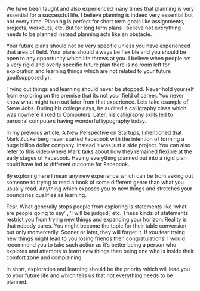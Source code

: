 We have been taught and also experienced many times that planning is very essential for a successful life. I believe planning is indeed very essential but not every time. Planning is perfect for short term goals like assignments, projects, workouts, etc. But for long term plans I believe not everything needs to be planned instead planning acts like an obstacle.

Your future plans should not be very specific unless you have experienced that area of field. Your plans should always be flexible and you should be open to any opportunity which life throws at you. I believe when people set a very rigid and overly specific future plan there is no room left for exploration and learning things which are not related to your future goal(supposedly).

Trying out things and learning should never be stopped. Never hold yourself from exploring on the premise that its not your field of career. You never know what might turn out later from that experience. Lets take example of Steve Jobs. During his college days, he audited a calligraphy class which was nowhere linked to Computers. Later, his calligraphy skills led to personal computers having wonderful typography today.

In my previous article, A New Perspective on Startups, I mentioned that Mark Zuckerberg never started Facebook with the intention of forming a huge billion dollar company. Instead it was just a side project. You can also refer to this video where Mark talks about how they remained flexible at the early stages of Facebook. Having everything planned out into a rigid plan could have led to different outcome for Facebook.

By exploring here I mean any new experience which can be from asking out someone to trying to read a book of some different genre than what you usually read. Anything which exposes you to new things and stretches your boundaries qualifies as learning.

Fear. What generally stops people from exploring is statements like ‘what are people going to say’ , ‘I will be judged’, etc. These kinds of statements restrict you from trying new things and expanding your horizon. Reality is that nobody cares. You might become the topic for their table conversion but only momentarily. Sooner or later, they will forget it. If you fear trying new things might lead to you losing friends then congratulations! I would recommend you to take such action as it’s better being a person who explores and attempts to learn new things than being one who is inside their comfort zone and complaining.

In short, exploration and learning should be the priority which will lead you to your future life and which tells us that not everything needs to be planned.
